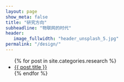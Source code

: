 ```yaml
---
layout: page
show_meta: false
title: "研究方向"
subheadline: "物联网的时代"
header:
   image_fullwidth: "header_unsplash_5.jpg"
permalink: "/design/"
---
```

<ul>
    {% for post in site.categories.research %}
    <li><a href="{{ site.url }}{{ post.url }}">{{ post.title }}</a></li>
    {% endfor %}
</ul>